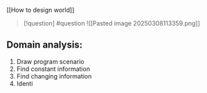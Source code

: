 [[How to design world]]


> [!question] 
> #question
> ![[Pasted image 20250308113359.png]]
 

## Domain analysis: 

1. Draw program scenario
2. Find constant information 
3. Find changing information
4. Identi



